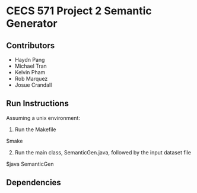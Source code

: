 # CECS 571 Project 2 Semantic Generator

## Contributors
- Haydn Pang
- Michael Tran
- Kelvin Pham
- Rob Marquez
- Josue Crandall

## Run Instructions
Assuming a unix environment:

1. Run the Makefile

$make

2. Run the main class, SemanticGen.java, followed by the input dataset file

$java SemanticGen <file-name>

## Dependencies
